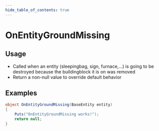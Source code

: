 ```yaml
---
hide_table_of_contents: true
---
```


# OnEntityGroundMissing

## Usage

* Called when an entity (sleepingbag, sign, furnace,...) is going to be destroyed because the buildingblock it is on was removed
* Return a non-null value to override default behavior

## Examples

```csharp title=""
object OnEntityGroundMissing(BaseEntity entity)
{
    Puts("OnEntityGroundMissing works!");
    return null;
}
```
